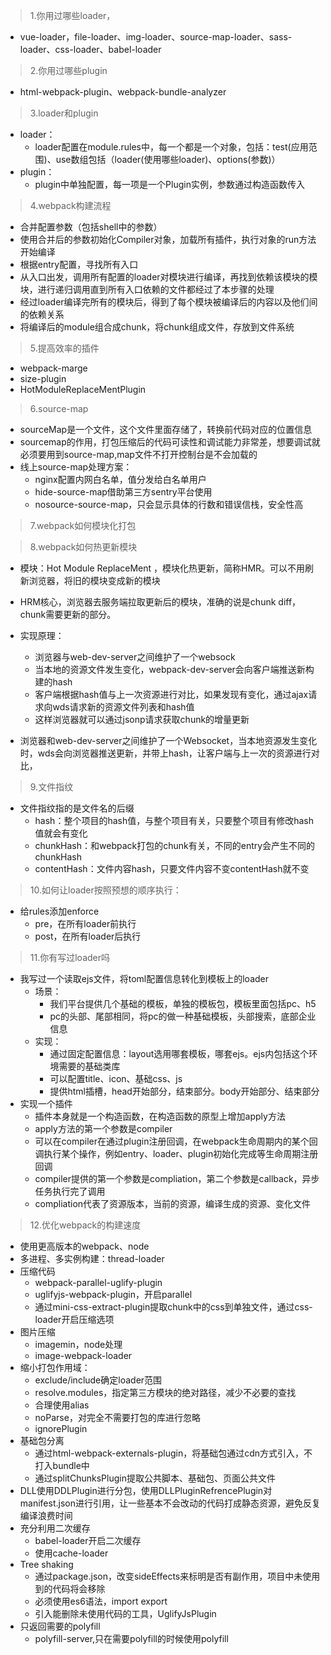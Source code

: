 

> 1.你用过哪些loader，

* vue-loader，file-loader、img-loader、source-map-loader、sass-loader、css-loader、babel-loader

> 2.你用过哪些plugin

* html-webpack-plugin、webpack-bundle-analyzer

> 3.loader和plugin

* loader：
    * loader配置在module.rules中，每一个都是一个对象，包括：test(应用范围)、use数组包括（loader(使用哪些loader)、options(参数)）
* plugin：
    * plugin中单独配置，每一项是一个Plugin实例，参数通过构造函数传入

> 4.webpack构建流程

* 合并配置参数（包括shell中的参数）
* 使用合并后的参数初始化Compiler对象，加载所有插件，执行对象的run方法开始编译
* 根据entry配置，寻找所有入口
* 从入口出发，调用所有配置的loader对模块进行编译，再找到依赖该模块的模块，进行递归调用直到所有入口依赖的文件都经过了本步骤的处理
* 经过loader编译完所有的模块后，得到了每个模块被编译后的内容以及他们间的依赖关系
* 将编译后的module组合成chunk，将chunk组成文件，存放到文件系统

> 5.提高效率的插件

* webpack-marge
* size-plugin
* HotModuleReplaceMentPlugin

> 6.source-map

* sourceMap是一个文件，这个文件里面存储了，转换前代码对应的位置信息
* sourcemap的作用，打包压缩后的代码可读性和调试能力非常差，想要调试就必须要用到source-map,map文件不打开控制台是不会加载的
* 线上source-map处理方案：
    * nginx配置内网白名单，值分发给白名单用户
    * hide-source-map借助第三方sentry平台使用
    * nosource-source-map，只会显示具体的行数和错误信栈，安全性高

> 7.webpack如何模块化打包

> 8.webpack如何热更新模块

* 模块：Hot Module ReplaceMent ，模块化热更新，简称HMR。可以不用刷新浏览器，将旧的模块变成新的模块
* HRM核心，浏览器去服务端拉取更新后的模块，准确的说是chunk diff，chunk需要更新的部分。
* 实现原理：
    * 浏览器与web-dev-server之间维护了一个websock
    * 当本地的资源文件发生变化，webpack-dev-server会向客户端推送新构建的hash
    * 客户端根据hash值与上一次资源进行对比，如果发现有变化，通过ajax请求向wds请求新的资源文件列表和hash值
    * 这样浏览器就可以通过jsonp请求获取chunk的增量更新


* 浏览器和web-dev-server之间维护了一个Websocket，当本地资源发生变化时，wds会向浏览器推送更新，并带上hash，让客户端与上一次的资源进行对比，


> 9.文件指纹

* 文件指纹指的是文件名的后缀
    * hash：整个项目的hash值，与整个项目有关，只要整个项目有修改hash值就会有变化
    * chunkHash：和webpack打包的chunk有关，不同的entry会产生不同的chunkHash
    * contentHash：文件内容hash，只要文件内容不变contentHash就不变

> 10.如何让loader按照预想的顺序执行：

* 给rules添加enforce
    * pre，在所有loader前执行
    * post，在所有loader后执行

> 11.你有写过loader吗

* 我写过一个读取ejs文件，将toml配置信息转化到模板上的loader
    * 场景：
        * 我们平台提供几个基础的模板，单独的模板包，模板里面包括pc、h5
        * pc的头部、尾部相同，将pc的做一种基础模板，头部搜索，底部企业信息
    * 实现：
        * 通过固定配置信息：layout选用哪套模板，哪套ejs。ejs内包括这个环境需要的基础类库
        * 可以配置title、icon、基础css、js
        * 提供html插槽，head开始部分，结束部分。body开始部分、结束部分
* 实现一个插件
    * 插件本身就是一个构造函数，在构造函数的原型上增加apply方法
    * apply方法的第一个参数是compiler
    * 可以在compiler在通过plugin注册回调，在webpack生命周期内的某个回调执行某个操作，例如entry、loader、plugin初始化完成等生命周期注册回调
    * compiler提供的第一个参数是compliation，第二个参数是callback，异步任务执行完了调用
    * compliation代表了资源版本，当前的资源，编译生成的资源、变化文件

> 12.优化webpack的构建速度

* 使用更高版本的webpack、node
* 多进程、多实例构建：thread-loader
* 压缩代码
    * webpack-parallel-uglify-plugin
    * uglifyjs-webpack-plugin，开启parallel
    * 通过mini-css-extract-plugin提取chunk中的css到单独文件，通过css-loader开启压缩选项
* 图片压缩
    * imagemin，node处理
    * image-webpack-loader
* 缩小打包作用域：
    * exclude/include确定loader范围
    * resolve.modules，指定第三方模块的绝对路径，减少不必要的查找
    * 合理使用alias
    * noParse，对完全不需要打包的库进行忽略
    * ignorePlugin
* 基础包分离
    * 通过html-webpack-externals-plugin，将基础包通过cdn方式引入，不打入bundle中
    * 通过splitChunksPlugin提取公共脚本、基础包、页面公共文件
* DLL使用DDLPlugin进行分包，使用DLLPluginRefrencePlugin对manifest.json进行引用，让一些基本不会改动的代码打成静态资源，避免反复编译浪费时间
* 充分利用二次缓存
    * babel-loader开启二次缓存
    * 使用cache-loader
* Tree shaking
    * 通过package.json，改变sideEffects来标明是否有副作用，项目中未使用到的代码将会移除
    * 必须使用es6语法，import export
    * 引入能删除未使用代码的工具，UglifyJsPlugin
* 只返回需要的polyfill
    * polyfill-server,只在需要polyfill的时候使用polyfill

